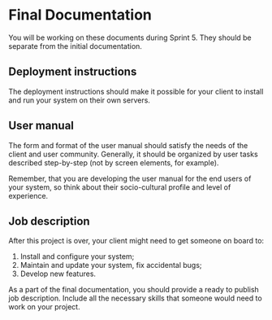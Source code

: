 # Final Documentation

You will be working on these documents during Sprint 5. They should be separate from the initial documentation. 

## Deployment instructions

The deployment instructions should make it possible for your client to install and run your system on their own servers.

## User manual

The form and format of the user manual should satisfy the needs of the client and user community. Generally, it should be organized by user tasks described step-by-step (not by screen elements, for example).

Remember, that you are developing the user manual for the end users of your system, so think about their socio-cultural profile and level of experience.

## Job description

After this project is over, your client might need to get someone on board to:

1. Install and configure your system;
2. Maintain and update your system, fix accidental bugs;
3. Develop new features.

As a part of the final documentation, you should provide a ready to publish job description. Include all the necessary skills that someone would need to work on your project.